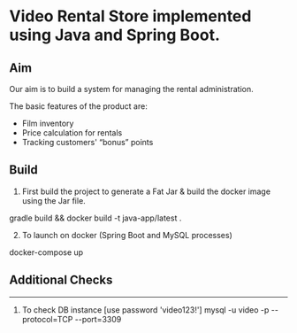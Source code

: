
# Video Rental Store implemented using Java and Spring Boot.

## Aim

Our aim is to build a system for managing the rental administration.

The basic features of the product are:

 - Film inventory
 - Price calculation for rentals
 - Tracking customers' “bonus” points

## Build

1. First build the project to generate a Fat Jar & build the docker image using the Jar file.

gradle build && docker build -t java-app/latest .

2. To launch on docker (Spring Boot and MySQL processes)

docker-compose up

## Additional Checks
-----------------
1. To check DB instance [use password 'video123!']
mysql -u video -p --protocol=TCP --port=3309

